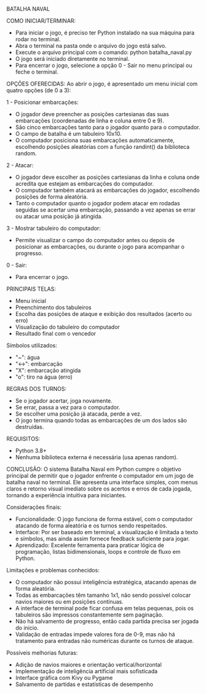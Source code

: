 BATALHA NAVAL

COMO INICIAR/TERMINAR:
- Para iniciar o jogo, é preciso ter Python instalado na sua máquina para rodar no terminal.
- Abra o terminal na pasta onde o arquivo do jogo está salvo.
- Execute o arquivo principal com o comando: python batalha_naval.py
- O jogo será iniciado diretamente no terminal.
- Para encerrar o jogo, selecione a opção 0 - Sair no menu principal ou feche o terminal.

OPÇÕES OFERECIDAS:
Ao abrir o jogo, é apresentado um menu inicial com quatro opções (de 0 a 3):

1 - Posicionar embarcações:
- O jogador deve preencher as posições cartesianas das suas embarcações (coordenadas de linha e coluna entre 0 e 9).
- São cinco embarcações tanto para o jogador quanto para o computador.
- O campo de batalha é um tabuleiro 10x10.
- O computador posiciona suas embarcações automaticamente, escolhendo posições aleatórias com a função randint() da biblioteca random.

2 - Atacar:
- O jogador deve escolher as posições cartesianas da linha e coluna onde acredita que estejam as embarcações do computador.
- O computador também atacará as embarcações do jogador, escolhendo posições de forma aleatória.
- Tanto o computador quanto o jogador podem atacar em rodadas seguidas se acertar uma embarcação, passando a vez apenas se errar ou atacar uma posição já atingida.

3 - Mostrar tabuleiro do computador:
- Permite visualizar o campo do computador antes ou depois de posicionar as embarcações, ou durante o jogo para acompanhar o progresso.

0 - Sair:
- Para encerrar o jogo.

PRINCIPAIS TELAS:
- Menu inicial
- Preenchimento dos tabuleiros
- Escolha das posições de ataque e exibição dos resultados (acerto ou erro)
- Visualização do tabuleiro do computador
- Resultado final com o vencedor

Símbolos utilizados:
- "~": água
- "<->": embarcação
- "X": embarcação atingida
- "o": tiro na água (erro)

REGRAS DOS TURNOS:
- Se o jogador acertar, joga novamente.
- Se errar, passa a vez para o computador.
- Se escolher uma posição já atacada, perde a vez.
- O jogo termina quando todas as embarcações de um dos lados são destruídas.

REQUISITOS:
- Python 3.8+
- Nenhuma biblioteca externa é necessária (usa apenas random).

CONCLUSÃO:
O sistema Batalha Naval em Python cumpre o objetivo principal de permitir que o jogador enfrente o computador em um jogo de batalha naval no terminal. Ele apresenta uma interface simples, com menus claros e retorno visual imediato sobre os acertos e erros de cada jogada, tornando a experiência intuitiva para iniciantes.

Considerações finais:
- Funcionalidade: O jogo funciona de forma estável, com o computador atacando de forma aleatória e os turnos sendo respeitados.
- Interface: Por ser baseado em terminal, a visualização é limitada a texto e símbolos, mas ainda assim fornece feedback suficiente para jogar.
- Aprendizado: Excelente ferramenta para praticar lógica de programação, listas bidimensionais, loops e controle de fluxo em Python.

Limitações e problemas conhecidos:
- O computador não possui inteligência estratégica, atacando apenas de forma aleatória.
- Todas as embarcações têm tamanho 1x1, não sendo possível colocar navios maiores ou em posições contínuas.
- A interface de terminal pode ficar confusa em telas pequenas, pois os tabuleiros são impressos constantemente sem paginação.
- Não há salvamento de progresso, então cada partida precisa ser jogada do início.
- Validação de entradas impede valores fora de 0-9, mas não há tratamento para entradas não numéricas durante os turnos de ataque.

Possíveis melhorias futuras:
- Adição de navios maiores e orientação vertical/horizontal
- Implementação de inteligência artificial mais sofisticada
- Interface gráfica com Kivy ou Pygame
- Salvamento de partidas e estatísticas de desempenho
